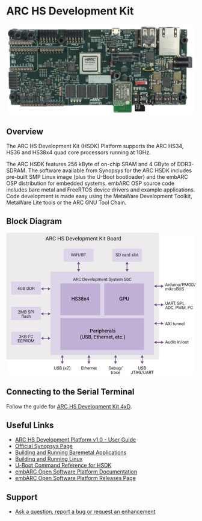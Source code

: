 # ARC HS Development Kit

![ARC HS Development Kit](images/board-hsdk.png)

## Overview

The ARC HS Development Kit (HSDK) Platform supports the ARC HS34, HS36 and
HS38x4 quad core processors running at 1GHz.

The ARC HSDK features 256 kByte of on-chip SRAM and 4 GByte of DDR3-SDRAM.
The software available from Synopsys for the ARC HSDK includes pre-built SMP
Linux image (plus the U-Boot bootloader) and the embARC OSP distribution for
embedded systems. embARC OSP source code includes bare metal and FreeRTOS device
drivers and example applications. Code development is made easy using the
MetaWare Development Toolkit, MetaWare Lite tools or the ARC GNU Tool Chain.

## Block Diagram

![ARC HSDK block diagram](./images/board-hsdk-blocks.jpg)

## Connecting to the Serial Terminal

Follow the guide for [ARC HS Development Kit 4xD](./board-hsdk-4xd.md).

## Useful Links

* [ARC HS Development Platform v1.0 - User Guide](files/ARC_HSDK_User_Guide.pdf)
* [Official Synopsys Page](https://www.synopsys.com/dw/ipdir.php?ds=arc-hs-development-kit)
* [Building and Running Baremetal Applications](../baremetal/hardware/hsdk.md)
* [Building and Running Linux](../linux/hsdk/build.md)
* [U-Boot Command Reference for HSDK](../linux/hsdk/uboot-commands.md)
* [embARC Open Software Platform Documentation](https://foss-for-synopsys-dwc-arc-processors.github.io/embarc_osp)
* [embARC Open Software Platform Releases Page](https://github.com/foss-for-synopsys-dwc-arc-processors/embarc_osp/releases)

## Support

* [Ask a question, report a bug or request an enhancement](https://github.com/foss-for-synopsys-dwc-arc-processors/ARC-Development-Systems-Forum/wiki/Reporting-a-bug)
